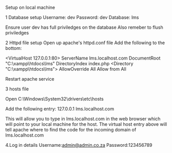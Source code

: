 Setup on local machine

1 Database setup
Username: dev
Password: dev
Database: lms

Ensure user dev has full priviledges on the database
Also remeber to flush priviledges 

2 Httpd file setup
Open up apache's httpd.conf file
Add the following to the bottom:

<VirtualHost 127.0.0.1:80>
  ServerName lms.localhost.com 
  DocumentRoot "C:\xampp\htdocs\lms"
  DirectoryIndex index.php
  <Directory "C:\xampp\htdocs\lms">
    AllowOverride All
    Allow from All
  </Directory>
</VirtualHost>


Restart apache service

3 hosts file

Open C:\Windows\System32\drivers\etc\hosts

Add the following entry: 127.0.0.1       lms.localhost.com

This will allow you to type in lms.localhost.com in the web browser
which will point to your local machine for the host. The virtual host
entry above will tell apache where to find the code for the incoming
domain of lms.localhost.com

4.Log in details
Username:admin@admin.co.za
Password:123456789
